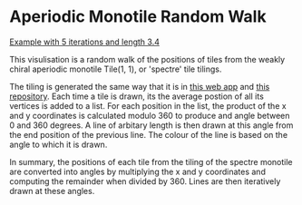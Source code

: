 # Aperiodic Monotile Random Walk

[Example with 5 iterations and length 3.4](./Images/random-walk-5iterspng.png)

This visulisation is a random walk of the positions of tiles from the weakly chiral aperiodic monotile Tile(1, 1), or 'spectre' tile tilings.

The tiling is generated the same way that it is in [this web app](https://cs.uwaterloo.ca/~csk/spectre/app.html) and [this repository](https://github.com/shrx/spectre).
Each time a tile is drawn, its the average postion of all its vertices is added to a list.
For each position in the list, the product of the x and y coordinates is calculated modulo 360 to produce and angle between 0 and 360 degrees.
A line of arbitary length is then drawn at this angle from the end position of the previous line. The colour of the line is based on the angle to which it is drawn.

In summary, the positions of each tile from the tiling of the spectre monotile are converted into angles by multiplying the x and y coordinates and computing the remainder when divided by 360. Lines are then iteratively drawn at these angles.